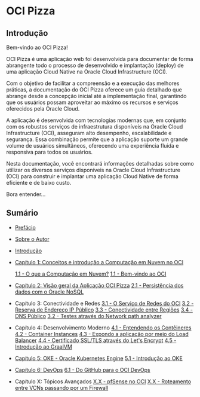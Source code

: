 # OCI Pizza

## Introdução

Bem-vindo ao OCI Pizza!

OCI Pizza é uma aplicação web foi desenvolvida para documentar de forma abrangente todo o processo de desenvolvido e implantação (deploy) de uma aplicação Cloud Native na Oracle Cloud Infrastructure (OCI).

Com o objetivo de facilitar a compreensão e a execução das melhores práticas, a documentação do OCI Pizza oferece um guia detalhado que abrange desde a concepção inicial até a implementação final, garantindo que os usuários possam aproveitar ao máximo os recursos e serviços oferecidos pela Oracle Cloud.

A aplicação é desenvolvida com tecnologias modernas que, em conjunto com os robustos  serviços de infraestrutura disponíveis na Oracle Cloud Infrastructure (OCI), asseguram alto desempenho, escalabilidade e segurança. Essa combinação permite que a aplicação suporte um grande volume de usuários simultâneos, oferecendo uma experiência fluida e responsiva para todos os usuários.

Nesta documentação, você encontrará informações detalhadas sobre como utilizar os diversos serviços disponíveis na Oracle Cloud Infrastructure (OCI) para construir e implantar uma aplicação Cloud Native de forma eficiente e de baixo custo.

Bora entender...

## Sumário

- [Prefácio](./docs/preface.md)
- [Sobre o Autor](./docs/daniel-armbrust-about.md)
- [Introdução](./docs/intro.md)

- [Capítulo 1: Conceitos e introdução a Computação em Nuvem no OCI](./docs/chapter-1.md)

    [1.1 - O que a Computação em Nuvem?](./docs/cloud-computing.md)
    [1.1 - Bem-vindo ao OCI](./docs/oci-welcome.md)

- [Capítulo 2: Visão geral da Aplicação OCI Pizza](./docs/chapter-2.md)
    [2.1 - Persistência dos dados com o Oracle NoSQL](./docs/nosql.md)

- Capítulo 3: Conectividade e Redes
    [3.1 - O Serviço de Redes do OCI](./docs/network.md)
    [3.2 - Reserva de Endereço IP Público]()
    [3.3 - Conectividade entre Regiões](./docs/regions-connectivity.md)
    [3.4 - DNS Público](./docs/dns.md)
    [3.2 - Testes através do Network path analyzer]()
    
- Capítulo 4: Desenvolvimento Moderno
    [4.1 - Entendendo os Contêineres](./docs/containers.md)
    [4.2 - Container Instances](./docs/container-instances.md)
    [4.3 - Expondo a aplicação por meio do Load Balancer](./docs/lb.md)
    [4.4 - Certificado SSL/TLS através do Let's Encrypt](./docs/lets-encrypt.md)
    [4.5 - Introdução ao GraalVM](./docs/graalvm.md)

- [Capítulo 5: OKE - Oracle Kubernetes Engine](./docs/chapter-5.md)
    [5.1 - Introdução ao OKE](./docs/oke-intro.md)

- [Capítulo 6: DevOps](./docs/chapter-6.md)
    [6.1 - Do GitHub para o OCI DevOps]()

- Capítulo X: Tópicos Avançados
    [X.X - pfSense no OCI](./docs/pfsense.md)
    [X.X - Roteamento entre VCNs passando por um Firewall]()